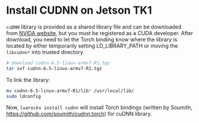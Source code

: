 # Install CUDNN on Jetson TK1

`cuDNN` library is provided as a shared library file and can be downloaded from [NVIDA website](https://developer.nvidia.com/cuDNN), but you must be registered as a CUDA developer.
After download, you need to let the Torch binding know where the library is located by either temporarily setting LD_LIBRARY_PATH or moving the `libcudnn*` into trusted directory.

```sh
# download cudnn-6.5-linux-armv7-R1.tgz
tar xvf cudnn-6.5-linux-armv7-R1.tgz
```

To link the library:

```sh
mv cudnn-6.5-linux-armv7-R1/lib* /usr/local/lib/
sudo ldconfig
```

Now, `luarocks install cudnn` will install Torch bindings (written by Soumith, https://github.com/soumith/cudnn.torch) for cuDNN library.
